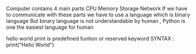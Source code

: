Computer contains 4 main parts CPU Memory Storage Network If we have to communicate with these parts we have to use a language which is binary language But binary language is not understandable by human , Python is one the easiest language for human

hello world print is predefined funtion or reserved keyword SYNTAX : print("Hello World")